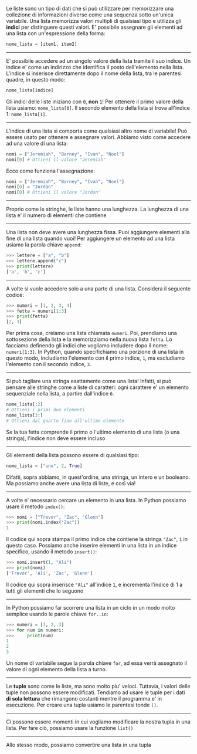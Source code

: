 Le liste sono un tipo di dati che si può utilizzare per memorizzare una collezione di informazioni diverse come una sequenza sotto un'unica variabile.
Una lista memorizza valori multipli di qualsiasi tipo e utilizza gli **indici** per distinguere questi valori.
E' possibile assegnare gli elementi ad una lista con un'espressione della forma:
```python
nome_lista = [item1, item2]
```

---

E' possibile accedere ad un singolo valore della lista tramite il suo indice.
Un indice e' come un indirizzo che identifica il posto dell'elemento nella lista.
L'indice si inserisce direttamente dopo il nome della lista, tra le parentesi quadre, in questo modo:
```python
nome_lista[indice]
```
Gli indici delle liste iniziano con `0`, **non** `1`! Per ottenere il primo valore della lista usiamo: `nome_lista[0]`.
Il secondo elemento della lista si trova all'indice 1: `nome_lista[1]`.

---

L'indice di una lista si comporta come qualsiasi altro nome di variabile!
Può essere usato per ottenere e assegnare valori.
Abbiamo visto come accedere ad una valore di una lista:
```python
nomi = ["Jeremiah", "Barney", "Ivan", "Noel"]
nomi[0] # Ottieni il valore "Jeremiah"
```
Ecco come funziona l'assegnazione:
```python
nomi = ["Jeremiah", "Barney", "Ivan", "Noel"]
nomi[0] = "Jordan"
nomi[0] # Ottieni il valore "Jordan"
```

---

Proprio come le stringhe, le liste hanno una lunghezza.
La lunghezza di una lista e' il numero di elementi che contiene

---

Una lista non deve avere una lunghezza fissa.
Puoi aggiungere elementi alla fine di una lista quando vuoi!
Per aggiungere un elemento ad una lista usiamo la parola chiave `append`:
```python
>>> lettere = ["a", "b"]
>>> lettere.append("c")
>>> print(lettere)
['a', 'b', 'c']
```

---

A volte si vuole accedere solo a una parte di una lista.
Considera il seguente codice:
```python
>>> numeri = [1, 2, 3, 4]
>>> fetta = numeri[1:3]
>>> print(fetta)
[2, 3]
```
Per prima cosa, creiamo una lista chiamata `numeri`.
Poi, prendiamo una sottosezione della lista e la memorizziamo nella nuova lista `fetta`.
Lo facciamo definendo gli indici che vogliamo includere dopo il nome: `numeri[1:3]`.
In Python, quando specifichiamo una porzione di una lista in questo modo, includiamo l'elemento con il primo indice, `1`, ma escludiamo l'elemento con il secondo indice, `3`.

---

Si può tagliare una stringa esattamente come una lista! Infatti, si può pensare alle stringhe come a liste di caratteri: ogni carattere e' un elemento sequenziale nella lista, a partire dall'indice `0`.
```python
nome_lista[:2]
# Ottieni i primi due elementi
nome_lista[3:]
# Ottieni dal quarto fino all'ultimo elemento
```
Se la tua fetta comprende il primo o l'ultimo elemento di una lista (o una stringa), l'indice non deve essere incluso

---

Gli elementi della lista possono essere di qualsiasi tipo:
```python
nome_lista = ["uno", 2, True]
```
Difatti, sopra abbiamo, in quest'ordine, una stringa, un intero e un booleano.
Ma possiamo anche avere una lista di liste, e così via!

---

A volte e' necessario cercare un elemento in una lista.
In Python possiamo usare il metodo `index()`:
```python
>>> nomi = ["Trevor", "Zac", "Glenn"]
>>> print(nomi.index("Zac"))
1
```
Il codice qui sopra stampa il primo indice che contiene la stringa `"Zac"`, `1` in questo caso.
Possiamo anche inserire elementi in una lista in un indice specifico, usando il metodo `insert()`:
```python
>>> nomi.insert(1, "Ali")
>>> print(nomi)
['Trevor', 'Ali', 'Zac', 'Glenn']
```
Il codice qui sopra inserisce `"Ali"` all'indice `1`, e incrementa l'indice di 1 a tutti gli elementi che lo seguono

---

In Python possiamo far scorrere una lista in un ciclo in un modo molto semplice usando le parole chiave `for..in`:
```python
>>> numeri = [1, 2, 3]
>>> for num in numeri:
>>>     print(num)
1
2
3
```
Un nome di variabile segue la parola chiave `for`, ad essa verrà assegnato il valore di ogni elemento della lista a turno.

---

Le **tuple** sono come le liste, ma sono molto piu' veloci.
Tuttavia, i valori delle tuple non possono essere modificati.
Tendiamo ad usare le tuple per i dati **di sola lettura** che rimangono costanti mentre il programma e' in esecuzione.
Per creare una tupla usiamo le parentesi tonde `()`.

---

Ci possono essere momenti in cui vogliamo modificare la nostra tupla in una lista.
Per fare ciò, possiamo usare la funzione `list()`

---

Allo stesso modo, possiamo convertire una lista in una tupla
